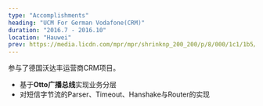 ```yaml
---
type: "Accomplishments"
heading: "UCM For German Vodafone(CRM)"
duration: "2016.7 - 2016.10"
location: "Hauwei"
prev: https://media.licdn.com/mpr/mpr/shrinknp_200_200/p/8/000/1c1/1b5/322d9b7.jpg
---
```


参与了德国沃达丰运营商CRM项目。

* 基于**Otto广播总线**实现业务分层
* 对短信字节流的Parser、Timeout、Hanshake与Router的实现